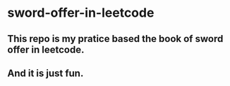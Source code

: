# sword-offer-in-leetcode 
## This repo is my pratice based the book of sword offer in leetcode.
## And it is just fun.
